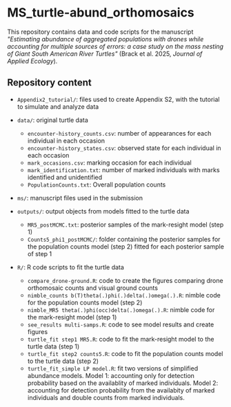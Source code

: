 # MS_turtle-abund_orthomosaics

This repository contains data and code scripts for the manuscript *"Estimating abundance of aggregated populations with drones while accounting for multiple sources of errors: a case study on the mass nesting of Giant South American River Turtles"* (Brack et al. 2025, *Journal of Applied Ecology*).

## Repository content

-   `Appendix2_tutorial/`: files used to create Appendix S2, with the tutorial to simulate and analyze data

-   `data/`: original turtle data

    -   `encounter-history_counts.csv`: number of appearances for each individual in each occasion
    -   `encounter-history_states.csv`: observed state for each individual in each occasion
    -   `mark_occasions.csv`: marking occasion for each individual
    -   `mark_identification.txt`: number of marked individuals with marks identified and unidentified
    -   `PopulationCounts.txt`: Overall population counts

-   `ms/`: manuscript files used in the submission

-   `outputs/`: output objects from models fitted to the turtle data

    -   `MR5_postMCMC.txt`: posterior samples of the mark-resight model (step 1)
    -   `Counts5_phi1_postMCMC/`: folder containing the posterior samples for the population counts model (step 2) fitted for each posterior sample of step 1

-   `R/`: R code scripts to fit the turtle data

    -   `compare_drone-ground.R`: code to create the figures comparing drone orthomosaic counts and visual ground counts
    -   `nimble_counts b(T)theta(.)phi(.)delta(.)omega(.).R`: nimble code for the population counts model (step 2)
    -   `nimble_MR5 theta(.)phi(occ)delta(.)omega(.).R`: nimble code for the mark-resight model (step 1)
    -   `see_results multi-samps.R`: code to see model results and create figures
    -   `turtle_fit step1 MR5.R`: code to fit the mark-resight model to the turtle data (step 1)
    -   `turtle_fit step2 counts5.R`: code to fit the population counts model to the turtle data (step 2)
    -   `turtle_fit_simple LP model.R`: fit two versions of simplified abundance models. Model 1: accounting only for detection probability based on the availablity of marked individuals. Model 2: accounting for detection probability from the availabity of marked individuals and double counts from marked individuals.

